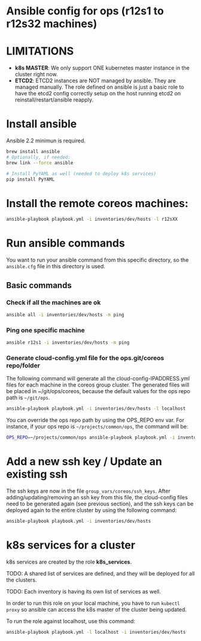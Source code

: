 # Ansible config for ops (r12s1 to r12s32 machines)

# LIMITATIONS

* **k8s MASTER**: We only support ONE kubernetes master instance in the cluster right now.
* **ETCD2**: ETCD2 instances are NOT managed by ansible. They are managed manually. The role defined on ansible is just a basic role to have the etcd2 config correctly setup on the host running etcd2 on reinstall/restart/ansible reapply.


# Install ansible

Ansible 2.2 minimun is required.

```sh
brew install ansible
# Optionally, if needed:
brew link --force ansible

# Install PyYAML as well (needed to deploy k8s services)
pip install PyYAML
```

# Install the remote coreos machines:

```sh
ansible-playbook playbook.yml -i inventories/dev/hosts -l r12sXX
```

# Run ansible commands

You want to run your ansible command from this specific directory, so the `ansible.cfg` file in this directory is used.

## Basic commands

### Check if all the machines are ok
```sh
ansible all -i inventories/dev/hosts -m ping
```

### Ping one specific machine

```sh
ansible r12s1 -i inventories/dev/hosts -m ping
```

### Generate cloud-config.yml file for the ops.git/coreos repo/folder

The following command will generate all the cloud-config-IPADDRESS.yml files for each machine in the coreos group cluster.
The generated files will be placed in ~/git/ops/coreos, because the default values for the ops repo path is `~/git/ops`.

```sh
ansible-playbook playbook.yml -i inventories/dev/hosts -l localhost
```

You can override the ops repo path by using the OPS_REPO env var.
For instance, if your ops repo is `~/projects/common/ops`, the command will be:

```sh
OPS_REPO=~/projects/common/ops ansible-playbook playbook.yml -i inventories/dev/hosts -l localhost
```

# Add a new ssh key / Update an existing ssh

The ssh keys are now in the file `group_vars/coreos/ssh_keys`.
After adding/updating/removing an ssh key from this file, the cloud-config files need to be generated again (see previous section), and the ssh keys can be deployed again to the entire cluster by using the following command:

```sh
ansible-playbook playbook.yml -i inventories/dev/hosts
```

# k8s services for a cluster

k8s services are created by the role **k8s_services**.

TODO: A shared list of services are defined, and they will be deployed for all the clusters.

TODO: Each inventory is having its own list of services as well.

In order to run this role on your local machine, you have to run `kubectl proxy` so ansible can access the k8s master of the cluster being updated.

To run the role against localhost, use this command:

```sh
ansible-playbook playbook.yml -l localhost -i inventories/dev/hosts
```


